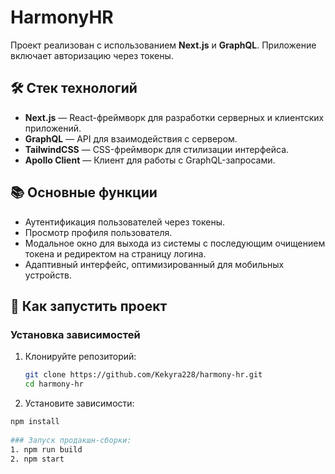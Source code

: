# HarmonyHR

Проект реализован с использованием **Next.js** и **GraphQL**. Приложение включает авторизацию через токены.

## 🛠️ Стек технологий

- **Next.js** — React-фреймворк для разработки серверных и клиентских приложений.
- **GraphQL** — API для взаимодействия с сервером.
- **TailwindCSS** — CSS-фреймворк для стилизации интерфейса.
- **Apollo Client** — Клиент для работы с GraphQL-запросами.

## 📚 Основные функции

- Аутентификация пользователей через токены.
- Просмотр профиля пользователя.
- Модальное окно для выхода из системы с последующим очищением токена и редиректом на страницу логина.
- Адаптивный интерфейс, оптимизированный для мобильных устройств.

## 🚀 Как запустить проект

### Установка зависимостей

1. Клонируйте репозиторий:

   ```bash
   git clone https://github.com/Kekyra228/harmony-hr.git
   cd harmony-hr

2. Установите зависимости:

 ```bash
npm install
   
### Запуск продакшн-сборки:
1. npm run build
2. npm start


